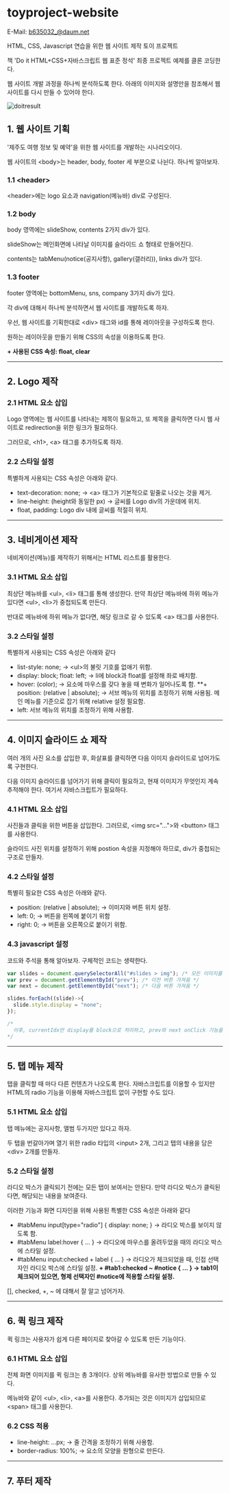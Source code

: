 # toyproject-website

E-Mail: b635032_@daum.net

HTML, CSS, Javascript 연습을 위한 웹 사이트 제작 토이 프로젝트

책 'Do it HTML+CSS+자바스크립트 웹 표준 정석' 최종 프로젝트 예제를 클론 코딩한다.

웹 사이트 개발 과정을 하나씩 분석하도록 한다. 아래의 이미지와 설명만을 참조해서 웹 사이트를 다시 만들 수 있어야 한다.


![doitresult](https://user-images.githubusercontent.com/62477958/201807695-df506f38-167e-40ed-970f-173103711754.png)


## 1. 웹 사이트 기획

'제주도 여행 정보 및 예약'을 위한 웹 사이트를 개발하는 시나리오이다.

웹 사이트의 \<body>는 header, body, footer 세 부분으로 나뉜다. 하나씩 알아보자.

### 1.1 \<header>

\<header>에는 logo 요소과 navigation(메뉴바) div로 구성된다.

### 1.2 body

body 영역에는 slideShow, contents 2가지 div가 있다.

slideShow는 메인화면에 나타날 이미지를 슬라이드 쇼 형태로 만들어진다.

contents는 tabMenu(notice(공지사항), gallery(갤러리)), links div가 있다.

### 1.3 footer

footer 영역에는 bottomMenu, sns, company 3가지 div가 있다.

각 div에 대해서 하나씩 분석하면서 웹 사이트를 개발하도록 하자.

우선, 웹 사이트를 기획한대로 \<div> 태그와 id를 통해 레이아웃을 구성하도록 한다.

원하는 레이아웃을 만들기 위해 CSS의 속성을 이용하도록 한다.

**+ 사용된 CSS 속성: float, clear**

***

## 2. Logo 제작

### 2.1 HTML 요소 삽입

Logo 영역에는 웹 사이트를 나타내는 제목이 필요하고, 또 제목을 클릭하면 다시 웹 사이트로 redirection을 위한 링크가 필요하다.

그러므로, \<h1>, \<a> 태그를 추가하도록 하자.

### 2.2 스타일 설정

특별하게 사용되는 CSS 속성은 아래와 같다.

+ text-decoration: none; -> \<a> 태그가 기본적으로 밑줄로 나오는 것을 제거.
+ line-height: (height와 동일한 px) -> 글씨를 Logo div의 가운데에 위치.
+ float, padding: Logo div 내에 글씨를 적절히 위치.

***

## 3. 네비게이션 제작

네비게이션(메뉴)를 제작하기 위해서는 HTML 리스트를 활용한다.

### 3.1 HTML 요소 삽입

최상단 메뉴바를 \<ul>, \<li> 태그를 통해 생성한다. 만약 최상단 메뉴바에 하위 메뉴가 있다면 \<ul>, \<li>가 중첩되도록 만든다.

반대로 메뉴바에 하위 메뉴가 없다면, 해당 링크로 갈 수 있도록 \<a> 태그를 사용한다.

### 3.2 스타일 설정

특별하게 사용되는 CSS 속성은 아래와 같다

+ list-style: none; -> \<ul>의 불릿 기호를 없애기 위함.
+ display: block; float: left; -> li에 block과 float를 설정해 좌로 배치함.
+ hover: (color); -> 요소에 마우스를 갖다 놓을 때 변화가 일어나도록 함.
**+ position: (relative | absolute); -> 서브 메뉴의 위치를 조정하기 위해 사용됨. 메인 메뉴를 기준으로 잡기 위해 relative 설정 필요함.
+ left: 서브 메뉴의 위치를 조정하기 위해 사용함.

***

## 4. 이미지 슬라이드 쇼 제작

여러 개의 사진 요소를 삽입한 후, 화살표를 클릭하면 다음 이미지 슬라이드로 넘어가도록 구현한다.

다음 이미지 슬라이드를 넘어가기 위해 클릭이 필요하고, 현재 이미지가 무엇인지 계속 추적해야 한다. 여기서 자바스크립트가 필요하다.

### 4.1 HTML 요소 삽입

사진들과 클릭을 위한 버튼을 삽입한다. 그러므로, \<img src="...">와 \<button> 태그를 사용한다.

슬라이드 사진 위치를 설정하기 위해 postion 속성을 지정해야 하므로, div가 중첩되는 구조로 만들자.

### 4.2 스타일 설정

특별히 필요한 CSS 속성은 아래와 같다.

+ position: (relative | absolute); -> 이미지와 버튼 위치 설정.
+ left: 0; -> 버튼을 왼쪽에 붙이기 위함
+ right: 0; -> 버튼을 오른쪽으로 붙이기 위함.

### 4.3 javascript 설정

코드와 주석을 통해 알아보자. 구체적인 코드는 생략한다.

```js
var slides = document.querySelectorAll("#slides > img"); /* 모든 이미지를 리스트로 가져옴 */
var prev = document.getElementById("prev"); /* 이전 버튼 가져옴 */
var next = document.getElementById("next"); /* 다음 버튼 가져옴 */

slides.forEach((slide)->{
  slide.style.display = "none";
});

/*
  이후, currentIdx만 display를 block으로 처리하고, prev와 next onClick 기능을 완성한다.
*/
```
***

## 5. 탭 메뉴 제작

탭을 클릭할 때 마다 다른 컨텐츠가 나오도록 한다. 자바스크립트를 이용할 수 있지만 HTML의 radio 기능을 이용해 자바스크립트 없이 구현할 수도 있다.

### 5.1 HTML 요소 삽입

탭 메뉴에는 공지사항, 앨범 두가지만 있다고 하자.

두 탭을 번갈아가며 열기 위한 radio 타입의 \<input> 2개, 그리고 탭의 내용을 담은 \<div> 2개를 만들자.

### 5.2 스타일 설정

라디오 박스가 클릭되기 전에는 모든 탭이 보여서는 안된다. 만약 라디오 박스가 클릭된다면, 해당되는 내용을 보여준다.

이러한 기능과 화면 디자인을 위해 사용된 특별한 CSS 속성은 아래와 같다

+ #tabMenu input[type="radio"] { display: none; } -> 라디오 박스를 보이지 않도록 함.
+ #tabMenu label:hover { ... } -> 라디오에 마우스를 올려두었을 때의 라디오 박스에 스타일 설정.
+ #tabMenu input:checked + label { ... } -> 라디오가 체크되었을 때, 인접 선택자인 라디오 박스에 스타일 설정.
**+ #tab1:checked ~ #notice { ... } -> tab1이 체크되어 있으면, 형제 선택자인 #notice에 적용할 스타일 설정.**

\[], checked, +, ~ 에 대해서 잘 알고 넘어가자.

***

## 6. 퀵 링크 제작

퀵 링크는 사용자가 쉽게 다른 페이지로 찾아갈 수 있도록 만든 기능이다.

### 6.1 HTML 요소 삽입

전체 화면 이미지를 퀵 링크는 총 3개이다. 상위 메뉴바를 유사한 방법으로 만들 수 있다.

메뉴바와 같이 \<ul>, \<li>, \<a>를 사용한다. 추가되는 것은 이미지가 삽입되므로 \<span> 태그를 사용한다. 

### 6.2 CSS 적용

+ line-height: ...px; -> 줄 간격을 조정하기 위해 사용함.
+ border-radius: 100%; -> 요소의 모양을 원형으로 만든다.

***

## 7. 푸터 제작

